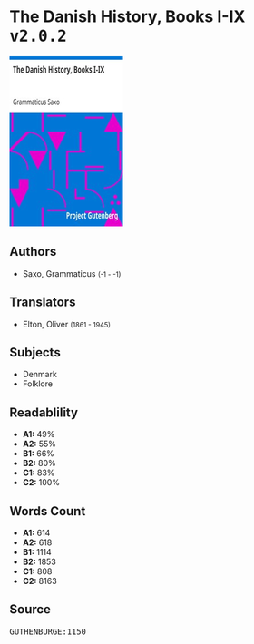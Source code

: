 # The Danish History, Books I-IX <kbd>v2.0.2</kbd>

![](./cover.medium.jpg "")

## Authors


 - Saxo, Grammaticus <small>(-1 - -1)</small>

## Translators


 - Elton, Oliver <small>(1861 - 1945)</small>

## Subjects


 - Denmark
 - Folklore

## Readablility


 - **A1:** 49%
 - **A2:** 55%
 - **B1:** 66%
 - **B2:** 80%
 - **C1:** 83%
 - **C2:** 100%

## Words Count


 - **A1:** 614
 - **A2:** 618
 - **B1:** 1114
 - **B2:** 1853
 - **C1:** 808
 - **C2:** 8163

## Source


<kbd>GUTHENBURGE:1150</kbd>
